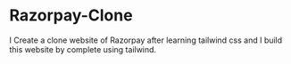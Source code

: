 # Razorpay-Clone
I Create a clone website of Razorpay after learning tailwind css and I build this website  by complete using tailwind.  
